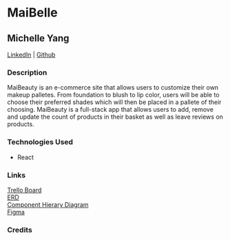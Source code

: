 # MaiBelle
## Michelle Yang 
[LinkedIn](https://www.linkedin.com/in/myang292/) | [Github](https://github.com/myang292)

### Description
MaiBeauty is an e-commerce site that allows users to customize their own makeup palletes. From foundation to blush to lip color, users will be able to choose their preferred shades which will then be placed in a pallete of their choosing.
MaiBeauty is a full-stack app that allows users to add, remove and update the count of products in their basket as well as leave reviews on products.


### Technologies Used
- React

### Links
[Trello Board](https://trello.com/b/211zrxVi/maibeauty)  
[ERD](https://drive.google.com/file/d/16FAkIid-dLeOy4QSeVEHrGuJEzXtsSAl/view?usp=sharing)  
[Component Hierary Diagram](https://lucid.app/lucidchart/2a5deca8-e1e7-4a32-b7f7-eb8cdcecbbc1/edit?invitationId=inv_ae97f42e-e25d-40c8-84ea-905afa532198)  
[Figma](https://www.figma.com/file/mIjKwC5x5cCyjCVvgIB8Ni/MaiBeauty?node-id=0%3A1)  

### Credits